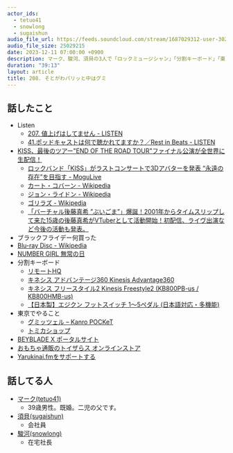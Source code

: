 ```yaml
---
actor_ids:
  - tetuo41
  - snowlong
  - sugaishun
audio_file_url: https://feeds.soundcloud.com/stream/1687029312-user-302747142-yarukinai-208-2023-12-11.mp3
audio_file_size: 25029215
date: 2023-12-11 07:00:00 +0900
description: マーク、駿河、須貝の3人で「ロックミュージシャン」「分割キーボード」「東京でやること」などについて話しました。
duration: "39:13"
layout: article
title: 208. そとがわパリッと中はグミ
---
```


## 話したこと
- Listen
  - [207. 値上げはしてません - LISTEN](https://listen.style/p/yarukinai-fm/im2cjpnj#comment-4259)
  - [41.ポッドキャストは何で聴かれてますか？／Rest in Beats - LISTEN](https://listen.style/p/16164day/fhvaatlp)
- [KISS、最後のツアー"END OF THE ROAD TOUR"ファイナル公演が全世界に生配信！](https://gekirock.com/news/2023/11/kiss_end_of_the_road_tour.php)
  - [ロックバンド「KISS」がラストコンサートで3Dアバターを発表 “永遠の存在”を目指す - MoguLive](https://www.moguravr.com/kiss-3d-avatar/)
  - [カート・コバーン - Wikipedia](https://ja.wikipedia.org/wiki/%E3%82%AB%E3%83%BC%E3%83%88%E3%83%BB%E3%82%B3%E3%83%90%E3%83%BC%E3%83%B3)
  - [ジョン・ライドン - Wikipedia](https://ja.wikipedia.org/wiki/%E3%82%B8%E3%83%A7%E3%83%B3%E3%83%BB%E3%83%A9%E3%82%A4%E3%83%89%E3%83%B3)
  - [ゴリラズ - Wikipedia](https://ja.wikipedia.org/wiki/%E3%82%B4%E3%83%AA%E3%83%A9%E3%82%BA)
  - [「バーチャル後藤真希 ”ぶいごま”」爆誕！2001年からタイムスリップして来た15歳の後藤真希がVTuberとして活動開始！初配信、ライヴ出演など今後の活動も発表。](https://prtimes.jp/main/html/rd/p/000000012.000098528.html)
-  ブラックフライデー何買った
  - [Blu-ray Disc - Wikipedia](https://ja.wikipedia.org/wiki/Blu-ray_Disc)
  - [NUMBER GIRL 無常の日](https://www.universal-music.co.jp/number-girl/products/uixz-9009/)
- 分割キーボード
  - [リモートHQ](https://remote-hq.com/)
  - [キネシス アドバンテージ360 Kinesis Advantage360](https://www.ergonomics.co.jp/shopdetail/000000000099/)
  - [キネシス フリースタイル2 Kinesis Freestyle2 (KB800PB-us / KB800HMB-us)](https://www.ergonomics.co.jp/shopdetail/000000000086/ergonomics-keyboard/page1/recommend/)
  - [【日本製】エジクン フットスイッチ 1～5ペダル (日本語対応・多機能)](https://www.ergonomics.co.jp/shopdetail/000000000003/)
- 東京でやること
  - [グミッツェル – Kanro POCKeT](https://kanro.jp/collections/gummitzels)
  - [トミカショップ](https://www.takaratomy.co.jp/products/tomicashop/shop/)
- [BEYBLADE X ポータルサイト](https://beyblade.takaratomy.co.jp/)
- [おもちゃ通販のトイザらス オンラインストア](https://www.toysrus.co.jp/)
- [Yarukinai.fmをサポートする](https://note.com/tetuo41/circle)

## 話してる人
- [マーク(tetuo41)](https://twitter.com/tetuo41)
  - 39歳男性。既婚。二児の父です。
- [須貝(sugaishun)](https://twitter.com/sugaishun)
  - 会社員
- [駿河(snowlong)](https://twitter.com/_snowlong)
  - 在宅社長
